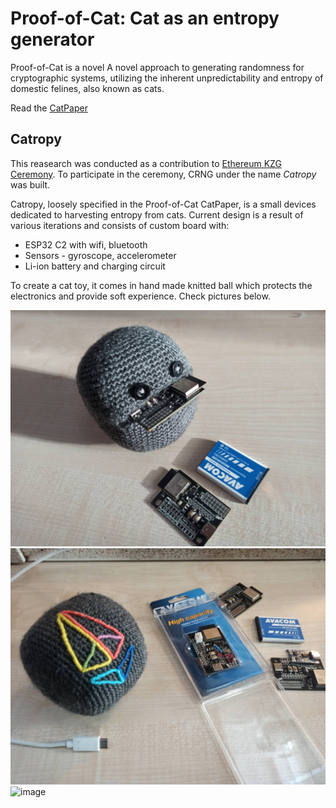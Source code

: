 # Proof-of-Cat: Cat as an entropy generator

Proof-of-Cat is a novel A novel approach to generating randomness for cryptographic systems, utilizing the inherent unpredictability and entropy of domestic felines, also known as cats.

Read the [CatPaper](./proofofcat.pdf)

## Catropy

This reasearch was conducted as a contribution to [Ethereum KZG Ceremony](https://github.com/ethereum/kzg-ceremony). To participate in the ceremony, CRNG under the name _Catropy_ was built. 

Catropy, loosely specified in the Proof-of-Cat CatPaper, is a small devices dedicated to harvesting entropy from cats. Current design is a result of various iterations and consists of custom board with:
- ESP32 C2 with wifi, bluetooth 
- Sensors - gyroscope, accelerometer
- Li-ion battery and charging circuit 

To create a cat toy, it comes in hand made knitted ball which protects the electronics and provide soft experience. Check pictures below. 

![image](./src/assets/catropy1.jpeg)
![image](./src/assets/catropy2.jpeg)
![image](./src/assets/catropy3.jpeg)

